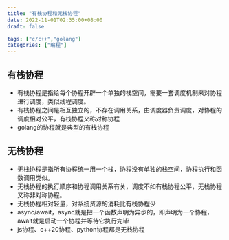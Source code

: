 ```yaml
---
title: "有栈协程和无栈协程"
date: 2022-11-01T02:35:00+08:00
draft: false

tags: ["c/c++","golang"]
categories: ["编程"]
---
```


## 有栈协程

- 有栈协程是指给每个协程开辟一个单独的栈空间，需要一套调度机制来对协程进行调度，类似线程调度。
- 有栈协程之间是相互独立的，不存在调用关系，由调度器负责调度，对协程的调度相对公平，有栈协程又称对称协程
- golang的协程就是典型的有栈协程

## 无栈协程

- 无栈协程是指所有协程统一用一个栈，协程没有单独的栈空间，协程执行和函数调用类似。
- 无栈协程的执行顺序和协程调用关系有关，调度不如有栈协程公平，无栈协程又称非对称协程。
- 无栈协程相对轻量，对系统资源的消耗比有栈协程少
- async/await，async就是把一个函数声明为异步的，即声明为一个协程，await就是启动一个协程并等待它执行完毕
- js协程、c++20协程、python协程都是无栈协程